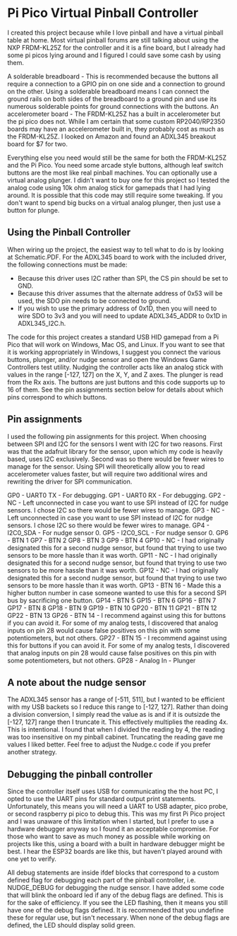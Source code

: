# Pi Pico Virtual Pinball Controller
I created this project because while I love pinball and have a virtual pinball table at home. Most virtual pinball forums are still talking about using the NXP FRDM-KL25Z for the controller and it is a fine board, but I already had some pi picos lying around and I figured I could save some cash by using them. 

A solderable breadboard - This is recommended because the buttons all require a connection to a GPIO pin on one side and a connection to ground on the other. Using a solderable breadboard means I can connect the ground rails on both sides of the breadboard to a ground pin and use its numerous solderable points for ground connections with the buttons. 
An accelerometer board - The FRDM-KL25Z has a built in accelerometer but the pi pico does not. While I am certain that some custom RP2040/RP2350 boards may have an accelerometer built in, they probably cost as much as the FRDM-KL25Z. I looked on Amazon and found an ADXL345 breakout board for $7 for two. 

Everything else you need would still be the same for both the FRDM-KL25Z and the Pi Pico. You need some arcade style buttons, although leaf switch buttons are the most like real pinball machines. You can optionally use a virtual analog plunger. I didn't want to buy one for this project so I tested the analog code using 10k ohm analog stick for gamepads that I had lying around. It is possible that this code may still require some tweaking. If you don't want to spend big bucks on a virtual analog plunger, then just use a button for plunge.

## Using the Pinball Controller
When wiring up the project, the easiest way to tell what to do is by looking at Schematic.PDF. For the ADXL345 board to work with the included driver, the following connections must be made:
 * Because this driver uses I2C rather than SPI, the CS pin should be set to GND.
 * Because this driver assumes that the alternate address of 0x53 will be used, the SDO pin needs to be connected to ground.
 * If you wish to use the primary address of 0x1D, then you will need to wire SDO to 3v3 and you will need to update ADXL345_ADDR to 0x1D in ADXL345_I2C.h.

The code for this project creates a standard USB HID gamepad from a Pi Pico that will work on Windows, Mac OS, and Linux. If you want to see that it is working appropriately in Windows, I suggest you connect the various buttons, plunger, and/or nudge sensor and open the Windows Game Controllers test utility. Nudging the controller acts like an analog stick with values in the range [-127, 127] on the X, Y, and Z axes. The plunger is read from the Rx axis. The buttons are just buttons and this code supports up to 16 of them. See the pin assignments section below for details about which pins correspond to which buttons.

## Pin assignments
I used the following pin assignments for this project. When choosing between SPI and I2C for the sensors I went with I2C for two reasons. First was that the adafruit library for the sensor, upon which my code is heavily based, uses I2C exclusively. Second was so there would be fewer wires to manage for the sensor. Using SPI will theoretically allow you to read accelerometer values faster, but will require two additional wires and rewriting the driver for SPI communication. 

GP0 - UART0 TX - For debugging.
GP1 - UART0 RX - For debugging.
GP2 - NC - Left unconnected in case you want to use SPI instead of I2C for nudge sensors. I chose I2C so there would be fewer wires to manage.
GP3 - NC - Left unconnected in case you want to use SPI instead of I2C for nudge sensors. I chose I2C so there would be fewer wires to manage.
GP4 - I2C0_SDA - For nudge sensor 0.
GP5 - I2C0_SCL - For nudge sensor 0.
GP6 - BTN 1
GP7 - BTN 2
GP8 - BTN 3
GP9 - BTN 4
GP10 - NC - I had originally designated this for a second nudge sensor, but found that trying to use two sensors to be more hassle than it was worth.
GP11 - NC - I had originally designated this for a second nudge sensor, but found that trying to use two sensors to be more hassle than it was worth.
GP12 - NC - I had originally designated this for a second nudge sensor, but found that trying to use two sensors to be more hassle than it was worth.
GP13 - BTN 16 - Made this a higher button number in case someone wanted to use this for a second SPI bus by sacrificing one button. 
GP14 - BTN 5
GP15 - BTN 6
GP16 - BTN 7
GP17 - BTN 8
GP18 - BTN 9
GP19 - BTN 10
GP20 - BTN 11
GP21 - BTN 12
GP22 - BTN 13
GP26 - BTN 14 - I recommend against using this for buttons if you can avoid it. For some of my analog tests, I discovered that analog inputs on pin 28 would cause false positives on this pin with some potentiometers, but not others.
GP27 - BTN 15 - I recommend against using this for buttons if you can avoid it. For some of my analog tests, I discovered that analog inputs on pin 28 would cause false positives on this pin with some potentiometers, but not others.
GP28 - Analog In - Plunger

## A note about the nudge sensor
The ADXL345 sensor has a range of [-511, 511], but I wanted to be efficient with my USB backets so I reduce this range to [-127, 127]. Rather than doing a division conversion, I simply read the value as is and if it is outsizde the [-127, 127] range then I truncate it. This effectively multiplies the reading 4x. This is intentional. I found that when I divided the reading by 4, the reading was too insensitive on my pinball cabinet. Truncating the reading gave me values I liked better. Feel free to adjust the Nudge.c code if you prefer another strategy.

## Debugging the pinball controller
Since the controller itself uses USB for communicating the the host PC, I opted to use the UART pins for standard output print statements. Unfortunately, this means you will need a UART to USB adapter, pico probe, or second raspberry pi pico to debug this. This was my first Pi Pico project and I was unaware of this limitation when I started, but I prefer to use a hardware debugger anyway so I found it an acceptable compromise. For those who want to save as much money as possible while working on projects like this, using a board with a built in hardware debugger might be best. I hear the ESP32 boards are like this, but haven't played around with one yet to verify.

All debug statements are inside ifdef blocks that correspond to a custom defined flag for debugging each part of the pinball controller, i.e. NUDGE_DEBUG for debugging the nudge sensor. I have added some code that will blink the onboard led if any of the debug flags are defined. This is for the sake of efficiency. If you see the LED flashing, then it means you still have one of the debug flags defined. It is recommended that you undefine these for regular use, but isn't necessary. When none of the debug flags are defined, the LED should display solid green. 